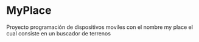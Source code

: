 # MyPlace
Proyecto programación de dispositivos moviles con el nombre my place el cual consiste en un buscador de terrenos

